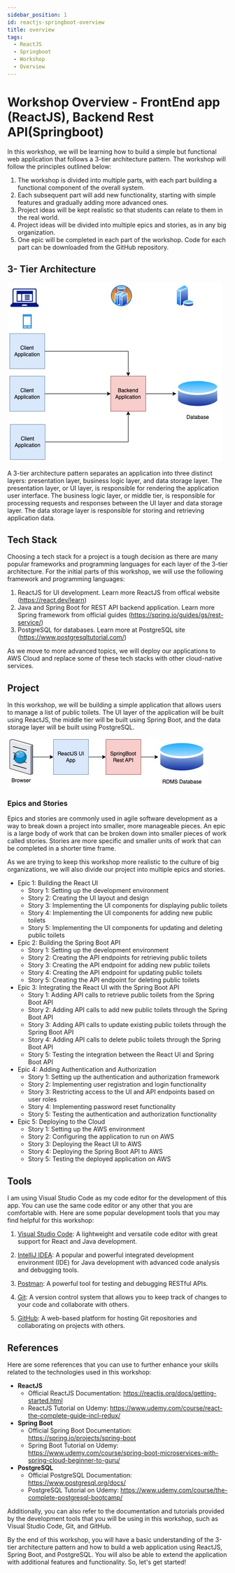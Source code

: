 ```yaml
---
sidebar_position: 1
id: reactjs-springboot-overview
title: overview
tags:
  - ReactJS
  - Springboot
  - Workshop
  - Overview
---
```

# Workshop Overview - FrontEnd app (ReactJS), Backend Rest API(Springboot)
In this workshop, we will be learning how to build a simple but functional web application that follows a 3-tier architecture pattern. The workshop will follow the principles outlined below:
1. The workshop is divided into multiple parts, with each part building a functional component of the overall system.
2. Each subsequent part will add new functionality, starting with simple features and gradually adding more advanced ones.
3. Project ideas will be kept realistic so that students can relate to them in the real world.
4. Project ideas will be divided into multiple epics and stories, as in any big organization.
5. One epic will be completed in each part of the workshop.
Code for each part can be downloaded from the GitHub repository.

## 3- Tier Architecture 

![3-tier architecture](./img/3tier%20client%20server.jpg)

A 3-tier architecture pattern separates an application into three distinct layers: presentation layer, business logic layer, and data storage layer. The presentation layer, or UI layer, is responsible for rendering the application user interface. The business logic layer, or middle tier, is responsible for processing requests and responses between the UI layer and data storage layer. The data storage layer is responsible for storing and retrieving application data.

## Tech Stack
Choosing a tech stack for a project is a tough decision as there are many popular frameworks and programming languages for each layer of the 3-tier architecture. For the initial parts of this workshop, we will use the following framework and programming languages:
1. ReactJS for UI development. Learn more ReactJS from offical website (https://react.dev/learn)
2. Java and Spring Boot for REST API backend application. Learn more Spring framework from official guides (https://spring.io/guides/gs/rest-service/)
3. PostgreSQL for databases. Learn more at PostgreSQL site (https://www.postgresqltutorial.com/)

As we move to more advanced topics, we will deploy our applications to AWS Cloud and replace some of these tech stacks with other cloud-native services.

## Project
In this workshop, we will be building a simple application that allows users to manage a list of public toilets. The UI layer of the application will be built using ReactJS, the middle tier will be built using Spring Boot, and the data storage layer will be built using PostgreSQL.

![High level ReactJs-Springboot design](./img/ReactJS-SpringBoot-highlevel.jpg)

### Epics and Stories 
Epics and stories are commonly used in agile software development as a way to break down a project into smaller, more manageable pieces. An epic is a large body of work that can be broken down into smaller pieces of work called stories. Stories are more specific and smaller units of work that can be completed in a shorter time frame.

As we are trying to keep this workshop more realistic to the culture of big organizations, we will also divide our project into multiple epics and stories.

- Epic 1: Building the React UI
    - Story 1: Setting up the development environment
    - Story 2: Creating the UI layout and design
    - Story 3: Implementing the UI components for displaying public toilets
    - Story 4: Implementing the UI components for adding new public toilets
    - Story 5: Implementing the UI components for updating and deleting public toilets
- Epic 2: Building the Spring Boot API
    - Story 1: Setting up the development environment
    - Story 2: Creating the API endpoints for retrieving public toilets
    - Story 3: Creating the API endpoint for adding new public toilets
    - Story 4: Creating the API endpoint for updating public toilets
    - Story 5: Creating the API endpoint for deleting public toilets
- Epic 3: Integrating the React UI with the Spring Boot API
    - Story 1: Adding API calls to retrieve public toilets from the Spring Boot API
    - Story 2: Adding API calls to add new public toilets through the Spring Boot API
    - Story 3: Adding API calls to update existing public toilets through the Spring Boot API
    - Story 4: Adding API calls to delete public toilets through the Spring Boot API
    - Story 5: Testing the integration between the React UI and Spring Boot API
- Epic 4: Adding Authentication and Authorization
    - Story 1: Setting up the authentication and authorization framework
    - Story 2: Implementing user registration and login functionality
    - Story 3: Restricting access to the UI and API endpoints based on user roles
    - Story 4: Implementing password reset functionality
    - Story 5: Testing the authentication and authorization functionality
- Epic 5: Deploying to the Cloud
    - Story 1: Setting up the AWS environment
    - Story 2: Configuring the application to run on AWS
    - Story 3: Deploying the React UI to AWS
    - Story 4: Deploying the Spring Boot API to AWS
    - Story 5: Testing the deployed application on AWS
## Tools 
I am using Visual Studio Code as my code editor for the development of this app. You can use the same code editor or any other that you are comfortable with. Here are some popular development tools that you may find helpful for this workshop:

1. [Visual Studio Code](https://code.visualstudio.com/): A lightweight and versatile code editor with great support for React and Java development.

1. [IntelliJ IDEA](https://www.jetbrains.com/idea/): A popular and powerful integrated development environment (IDE) for Java development with advanced code analysis and debugging tools.

1. [Postman](https://www.postman.com/): A powerful tool for testing and debugging RESTful APIs.

1. [Git](https://git-scm.com/downloads): A version control system that allows you to keep track of changes to your code and collaborate with others.

1. [GitHub](https://github.com/): A web-based platform for hosting Git repositories and collaborating on projects with others.

## References
Here are some references that you can use to further enhance your skills related to the technologies used in this workshop:

- **ReactJS**
  - Official ReactJS Documentation: https://reactjs.org/docs/getting-started.html
  - ReactJS Tutorial on Udemy: https://www.udemy.com/course/react-the-complete-guide-incl-redux/
- **Spring Boot**
  - Official Spring Boot Documentation: https://spring.io/projects/spring-boot
  - Spring Boot Tutorial on Udemy: https://www.udemy.com/course/spring-boot-microservices-with-spring-cloud-beginner-to-guru/
- **PostgreSQL**
  - Official PostgreSQL Documentation: https://www.postgresql.org/docs/
  - PostgreSQL Tutorial on Udemy: https://www.udemy.com/course/the-complete-postgresql-bootcamp/

Additionally, you can also refer to the documentation and tutorials provided by the development tools that you will be using in this workshop, such as Visual Studio Code, Git, and GitHub.




By the end of this workshop, you will have a basic understanding of the 3-tier architecture pattern and how to build a web application using ReactJS, Spring Boot, and PostgreSQL. You will also be able to extend the application with additional features and functionality. So, let's get started!





